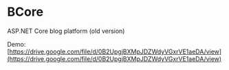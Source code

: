 # BCore
ASP.NET Core blog platform (old version)

Demo:
[https://drive.google.com/file/d/0B2UpgjBXMpJDZWdyVGxrVE1aeDA/view](https://drive.google.com/file/d/0B2UpgjBXMpJDZWdyVGxrVE1aeDA/view)
